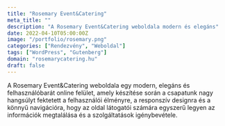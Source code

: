 ```yaml
---
title: "Rosemary Event&Catering"
meta_title: ""
description: "A Rosemary Event&Catering weboldala modern és elegáns"
date: 2022-04-10T05:00:00Z
image: "/portfolio/rosemary.png"
categories: ["Rendezvény", "Weboldal"]
tags: ["WordPress", "Gutenberg"]
domain: "rosemarycatering.hu"
draft: false
---
```


A Rosemary Event&Catering weboldala egy modern, elegáns és felhasználóbarát online felület, amely készítése során a csapatunk nagy hangsúlyt fektetett a felhasználói élményre, a responszív designra és a könnyű navigációra, hogy az oldal látogatói számára egyszerű legyen az információk megtalálása és a szolgáltatások igénybevétele.

